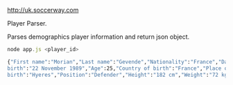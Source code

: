 http://uk.soccerway.com

Player Parser.

Parses demographics player information and return json object.


```javascript
node app.js <player_id>
```

```bash
{"First name":"Morian","Last name":"Gevende","Nationality":"France","Date of
birth":"22 November 1989","Age":25,"Country of birth":"France","Place of
birth":"Hyeres","Position":"Defender","Height":"182 cm","Weight":"72 kg"}
```

